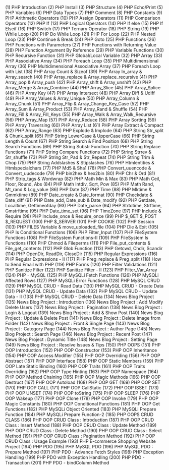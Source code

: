(1)	PHP Introduction
(2)	PHP Install
(3)	PHP Structure
(4)	PHP Echo/Print
(5)	PHP Variables
(6)	PHP Data Types
(7)	PHP Comment
(8)	PHP Constants
(9)	PHP Arithmetic Operators
(10)	PHP Assign Operators
(11)	PHP Comparison Operators
(12)	PHP If
(13)	PHP Logical Operators
(14)	PHP If else
(15)	PHP If Elseif
(16)	PHP Switch
(17)	PHP Ternary Operator
(18)	PHP String
(19)	PHP While Loop
(20)	PHP Do While Loop
(21)	PHP For Loop
(22)	PHP Nested Loop
(23)	PHP Continue & Break
(24)	PHP Goto
(25)	PHP Functions
(26)	PHP Functions with Parameters
(27)	PHP Functions with Returning Value
(28)	PHP Function Argument By Reference
(29)	PHP Variable Functions
(30)	PHP Recursive Function
(31)	PHP Global/Local Variable
(32)	PHP Array
(33)	PHP Associative Array
(34)	PHP Foreach Loop
(35)	PHP Multidimensional Array
(36)	PHP Multidimensional Associative Array
(37)	PHP Foreach Loop with List
(38)	PHP Array Count & Sizeof
(39)	PHP Array In_array & Array_search
(40)	PHP Array_replace & Array_replace_recursive
(41)	PHP Array_pop & Array_push
(42)	PHP Array_shift & Array_unshift
(43)	PHP Array_Merge & Array_Combine
(44)	PHP Array_Slice
(45)	PHP Array_Splice
(46)	PHP Array Key
(47)	PHP Array Intersect
(48)	PHP Array Diff & Udiff
(49)	PHP Array_Values & Array_Unique
(50)	PHP Array_Column & Array_Chunk
(51)	PHP Array_Flip & Array_Change_Key_Case
(52)	PHP Array_Sum & Array_Product
(53)	PHP Array_Rand & Shuffle
(54)	PHP Array_Fill & Array_Fill_Keys
(55)	PHP Array_Walk & Array_Walk_Recursive
(56)	PHP Array_Map
(57)	PHP Array_Reduce
(58)	PHP Array Sorting
(59)	PHP Array Traversing
(60)	PHP Array List
(61)	PHP Array Extract & Compact
(62)	PHP Array_Range
(63)	PHP Explode & Implode
(64)	PHP String Str_split & Chunk_split
(65)	PHP String LowerCase & UpperCase
(66)	PHP String Length & Count
(67)	PHP String Search & Find Position
(68)	PHP String Search Functions
(69)	PHP String Substr Function
(70)	PHP String Replace Functions
(71)	PHP String Compare Functions
(72)	PHP String Strrev & Str_shuffle
(73)	PHP String Str_Pad & Str_Repeat
(74)	PHP String Trim & Chop
(75)	PHP String Addslashes & Stipslashes
(76)	PHP Htmlentities & Htmlspecialchars
(77)	PHP Md5 & Sha1
(78)	PHP Convert_uuencode & Convert_uudecode
(79)	PHP bin2hex & hex2bin
(80)	PHP Chr & Ord
(81)	PHP Strip_tags & Wordwrap
(82)	PHP Math Min & Max
(83)	PHP Math Ceil, Floor, Round, Abs
(84)	PHP Math Intdiv, Sqrt, Pow
(85)	PHP Math Rand, Mt_rand & Lcg_value
(86)	PHP Date
(87)	PHP Time
(88)	PHP Mktime & Gmmktime
(89)	PHP Date_create & Date_format
(90)	PHP Checkdate & Date_diff
(91)	PHP Date_add, Date_sub & Date_modify
(92)	PHP Getdate, Localtime, Gettimeofday
(93)	PHP Date_parse
(94)	PHP Strtotime, Strftime, Gmstrftime
(95)	PHP Date_time_set
(96)	PHP TimeZone
(97)	PHP Include & Require
(98)	PHP Include_once & Require_once
(99)	PHP $_GET $_POST $_REQUEST
(100)	PHP $_SERVER
(101)	PHP COOKIE
(102)	PHP Session
(103)	PHP FILES Variable & move_uploaded_file
(104)	PHP Die & Exit
(105)	PHP Is Conditional Functions
(106)	PHP Filter_Input
(107)	PHP FileSystem Functions
(108)	PHP FileSystem Functions-II
(109)	PHP FileSystem Is Functions
(110)	PHP Chmod & Fileperms
(111)	PHP File_put_contents & File_get_contents
(112)	PHP Glob Function
(113)	PHP Getcwd, Chdir, Scandir
(114)	PHP OpenDir, ReadDir, CloseDir
(115)	PHP Regular Expressions
(116)	PHP Regular Expressions - II
(117)	PHP Preg_replace & Preg_split
(118)	How to Send Email with PHP
(119)	PHP Forms
(120)	PHP Filter Validations
(121)	PHP Sanitize Filter
(122)	PHP Sanitize Filter - II
(123)	PHP Filter_Var_Array
(124)	PHP - MySQL
(125)	PHP MySQLi Fetch Functions
(126)	PHP MySQLi Affected Rows
(127)	PHP MySQLi Error Functions
(128)	PHP MySQL CRUD
(129)	PHP MySQL CRUD - Read Data
(130)	PHP MySQL CRUD - Create Data
(131)	PHP MySQL CRUD - Update Data
(132)	PHP MySQL CRUD - Update Data - II
(133)	PHP MySQL CRUD - Delete Data
(134)	News Blog Project
(135)	News Blog Project : Introduction
(136)	News Blog Project : Add Modify Delete Users
(137)	News Blog Project : Pagination
(138)	News Blog Project : Login & Logout
(139)	News Blog Project : Add & Show Post
(140)	News Blog Project : Update & Delete Post
(141)	News Blog Project : Delete Image from Folder
(142)	News Blog Project : Front & Single Page
(143)	News Blog Project : Category Page
(144)	News Blog Project : Author Page
(145)	News Blog Project : Search Page
(146)	News Blog Project : Recent Post
(147)	News Blog Project : Dynamic Title
(148)	News Blog Project : Setting Page
(149)	News Blog Project : Resolve Issues & Tips
(150)	PHP OOPS
(151)	PHP OOP Introduction
(152)	PHP OOP Constructor
(153)	PHP OOP Inheritance
(154)	PHP OOP Access Modifier
(155)	PHP OOP Overriding
(156)	PHP OOP Abstract
(157)	PHP OOP Interface
(158)	PHP OOP Static Members
(159)	PHP OOP Late Static Binding
(160)	PHP OOP Traits
(161)	PHP OOP Traits Overriding
(162)	PHP OOP Type Hinting
(163)	PHP OOP Namespace
(164)	PHP OOP Method Chaining
(165)	PHP OOP Magic Methods
(166)	PHP OOP Destruct
(167)	PHP OOP Autoload
(168)	PHP OOP GET
(169)	PHP OOP SET
(170)	PHP OOP CALL
(171)	PHP OOP CallStatic
(172)	PHP OOP ISSET
(173)	PHP OOP UNSET
(174)	PHP OOP toString
(175)	PHP OOP SLEEP
(176)	PHP OOP Wakeup
(177)	PHP OOP Clone
(178)	PHP OOP Invoke
(179)	PHP OOP Magic Constants
(180)	PHP OOP Conditional Functions
(181)	PHP OOP Get Functions
(182)	PHP MySQLi Object Oriented
(183)	PHP MySQLi Prepare Function
(184)	PHP MySQLi Prepare Function-2
(185)	PHP OOPS CRUD CLASS
(186)	PHP OOP CRUD Class : Introduction
(187)	PHP OOP CRUD Class : Insert Method
(188)	PHP OOP CRUD Class : Update Method
(189)	PHP OOP CRUD Class : Delete Method
(190)	PHP OOP CRUD Class : Select Method
(191)	PHP OOP CRUD Class : Pagination Method
(192)	PHP OOP CRUD Class : Usage Example
(193)	PHP E-commerce Shopping Website Project
(194)	PHP PDO
(195)	PHP MySQL PDO
(196)	PHP MySQL PDO : Prepare Method
(197)	PHP PDO : Advance Fetch Styles
(198)	PHP Exception Handling
(199)	PHP PDO with Exception Handling
(200)	PHP PDO - Transaction
(201)	PHP PDO - bindColumn Method
